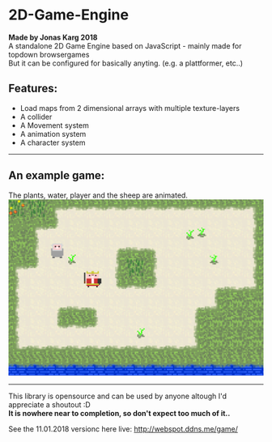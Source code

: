 # 2D-Game-Engine
**Made by Jonas Karg 2018**<br>
A standalone 2D Game Engine based on JavaScript - mainly made for topdown browsergames<br>
But it can be configured for basically anyting. (e.g. a plattformer, etc..)

## Features:
- Load maps from 2 dimensional arrays with multiple texture-layers
- A collider
- A Movement system
- A animation system
- A character system
<hr>

## An example game:
The plants, water, player and the sheep are animated.
![An example game](https://github.com/KargJonas/2D-Game-Engine/blob/master/dev/Media/Preview.PNG)
<hr>

This library is opensource and can be used by anyone altough I'd appreciate a shoutout  :D<br>
**It is nowhere near to completion, so don't expect too much of it..**

See the 11.01.2018 versionc here live:
http://webspot.ddns.me/game/